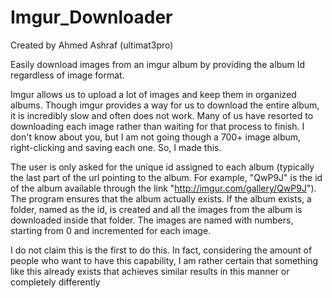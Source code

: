 # Imgur_Downloader

Created by Ahmed Ashraf (ultimat3pro)

Easily download images from an imgur album 
by providing the album Id regardless of image format.

Imgur allows us to upload a lot of images and keep them
in organized albums. Though imgur provides a way for us
to download the entire album, it is incredibly slow and
often does not work. Many of us have resorted to downloading
each image rather than waiting for that process to finish.
I don't know about you, but I am not going though a 700+ image 
album, right-clicking and saving each one. So, I made this.

The user is only asked for the unique id assigned to each
album (typically the last part of the url pointing to the
album. For example, "QwP9J" is the id of the album available
through the link "http://imgur.com/gallery/QwP9J"). The program
ensures that the album actually exists. If
the album exists, a folder, named as the id, is created and all
the images from the album is downloaded inside that folder. The
images are named with numbers, starting from 0 and incremented 
for each image.

I do not claim this is the first to do this. In fact, considering
the amount of people who want to have this capability, I am rather
certain that something like this already exists that achieves similar
results in this manner or completely differently
